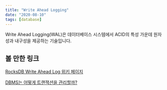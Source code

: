 ```yaml
---
title: "Write Ahead Logging"
date: "2020-08-10"
tags: [database]
---
```


Write Ahead Logging(WAL)은 데이터베이스 시스템에서 ACID의 특성 가운데 원자성과 내구성을 제공하는 기술입니다.

<!--more-->

## 볼 만한 링크

[RocksDB Write Ahead Log 위키 페이지](https://github.com/facebook/rocksdb/wiki/Write-Ahead-Log)

[DBMS는 어떻게 트랜잭션을 관리할까?](https://d2.naver.com/helloworld/407507)
